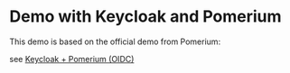 # Demo with Keycloak and Pomerium

This demo is based on the official demo from Pomerium:

see [Keycloak + Pomerium (OIDC)](https://www.pomerium.com/docs/integrations/user-identity/oidc)


